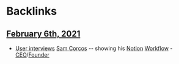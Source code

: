 
# Backlinks
## [February 6th, 2021](<February 6th, 2021.md>)
- [User interviews](<User interviews.md>) [Sam Corcos](<Sam Corcos.md>) -- showing his [Notion](<Notion.md>) [Workflow](<Workflow.md>) - [CEO](<CEO.md>)/[Founder](<Founder.md>)

